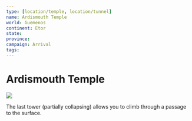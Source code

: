 ```yaml
---
type: [location/temple, location/tunnel]
name: Ardismouth Temple
world: Guemenos
continent: Etor
state: 
province: 
campaign: Arrival
tags: 
---
```


# Ardismouth Temple

![](https://i.imgur.com/gQhgUpE.png)


The last tower (partially collapsing) allows you to climb through a passage to the surface.
